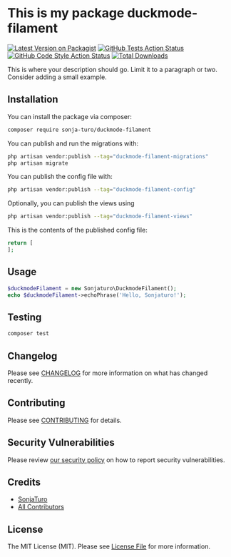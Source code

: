 # This is my package duckmode-filament

[![Latest Version on Packagist](https://img.shields.io/packagist/v/sonja-turo/duckmode-filament.svg?style=flat-square)](https://packagist.org/packages/sonja-turo/duckmode-filament)
[![GitHub Tests Action Status](https://img.shields.io/github/actions/workflow/status/sonja-turo/duckmode-filament/run-tests.yml?branch=main&label=tests&style=flat-square)](https://github.com/sonja-turo/duckmode-filament/actions?query=workflow%3Arun-tests+branch%3Amain)
[![GitHub Code Style Action Status](https://img.shields.io/github/actions/workflow/status/sonja-turo/duckmode-filament/fix-php-code-style-issues.yml?branch=main&label=code%20style&style=flat-square)](https://github.com/sonja-turo/duckmode-filament/actions?query=workflow%3A"Fix+PHP+code+style+issues"+branch%3Amain)
[![Total Downloads](https://img.shields.io/packagist/dt/sonja-turo/duckmode-filament.svg?style=flat-square)](https://packagist.org/packages/sonja-turo/duckmode-filament)



This is where your description should go. Limit it to a paragraph or two. Consider adding a small example.

## Installation

You can install the package via composer:

```bash
composer require sonja-turo/duckmode-filament
```

You can publish and run the migrations with:

```bash
php artisan vendor:publish --tag="duckmode-filament-migrations"
php artisan migrate
```

You can publish the config file with:

```bash
php artisan vendor:publish --tag="duckmode-filament-config"
```

Optionally, you can publish the views using

```bash
php artisan vendor:publish --tag="duckmode-filament-views"
```

This is the contents of the published config file:

```php
return [
];
```

## Usage

```php
$duckmodeFilament = new Sonjaturo\DuckmodeFilament();
echo $duckmodeFilament->echoPhrase('Hello, Sonjaturo!');
```

## Testing

```bash
composer test
```

## Changelog

Please see [CHANGELOG](CHANGELOG.md) for more information on what has changed recently.

## Contributing

Please see [CONTRIBUTING](.github/CONTRIBUTING.md) for details.

## Security Vulnerabilities

Please review [our security policy](../../security/policy) on how to report security vulnerabilities.

## Credits

- [SonjaTuro](https://github.com/sonja-turo)
- [All Contributors](../../contributors)

## License

The MIT License (MIT). Please see [License File](LICENSE.md) for more information.
